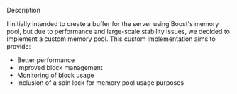 Description

I initially intended to create a buffer for the server using Boost's memory pool, but due to performance and large-scale stability issues, we decided to implement a custom memory pool. This custom implementation aims to provide:

- Better performance
- Improved block management
- Monitoring of block usage
- Inclusion of a spin lock for memory pool usage purposes
